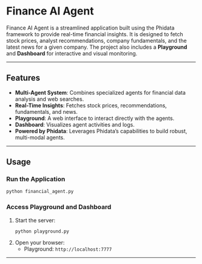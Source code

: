 # Finance AI Agent

Finance AI Agent is a streamlined application built using the Phidata framework to provide real-time financial insights. It is designed to fetch stock prices, analyst recommendations, company fundamentals, and the latest news for a given company. The project also includes a **Playground** and **Dashboard** for interactive and visual monitoring.

---

## Features

- **Multi-Agent System**: Combines specialized agents for financial data analysis and web searches.
- **Real-Time Insights**: Fetches stock prices, recommendations, fundamentals, and news.
- **Playground**: A web interface to interact directly with the agents.
- **Dashboard**: Visualizes agent activities and logs.
- **Powered by Phidata**: Leverages Phidata’s capabilities to build robust, multi-modal agents.

---

## Usage

### Run the Application
```bash
python financial_agent.py
```

### Access Playground and Dashboard
1. Start the server:
   ```bash
   python playground.py
   ```
2. Open your browser:
   - Playground: `http://localhost:7777`


---

